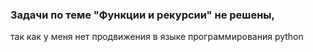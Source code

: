 ### Задачи по теме "Функции и рекурсии" не решены,

так как у меня нет продвижения в языке программирования python
